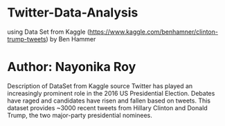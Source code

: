 # Twitter-Data-Analysis
using Data Set from Kaggle (https://www.kaggle.com/benhamner/clinton-trump-tweets) by Ben Hammer

# Author: Nayonika Roy

Description of DataSet from Kaggle source
Twitter has played an increasingly prominent role in the 2016 US Presidential Election. 
Debates have raged and candidates have risen and fallen based on tweets.
This dataset provides ~3000 recent tweets from Hillary Clinton and Donald Trump, the two major-party presidential nominees.
